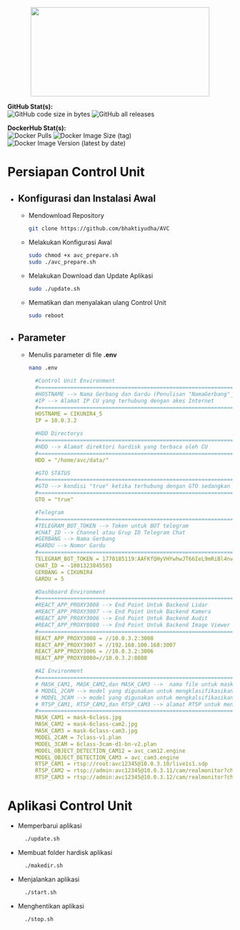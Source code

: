 <p align="center">
    <img src="https://www.jmiot.org/wp-content/uploads/2021/05/bg3-1024x576.png" width="400" height="200">
</p>

**GitHub Stat(s):**  
![GitHub code size in bytes](https://img.shields.io/github/languages/code-size/bhaktiyudha/AVC?logo=github) ![GitHub all releases](https://img.shields.io/github/downloads/bhaktiyudha/AVC/total?logo=github)

**DockerHub Stat(s):**  
![Docker Pulls](https://img.shields.io/docker/pulls/yudhabhakti/avc-ai?logo=docker) ![Docker Image Size (tag)](https://img.shields.io/docker/image-size/yudhabhakti/avc-ai/latest?logo=docker) ![Docker Image Version (latest by date)](https://img.shields.io/docker/v/yudhabhakti/avc-ai?logo=docker&sort=date)

# Persiapan Control Unit
- ## Konfigurasi dan Instalasi Awal
  - Mendownload Repository
    ```bash
    git clone https://github.com/bhaktiyudha/AVC
    ```
  - Melakukan Konfigurasi Awal
    ```bash
    sudo chmod +x avc_prepare.sh
    sudo ./avc_prepare.sh
    ```
  - Melakukan Download dan Update Aplikasi
    ```bash
    sudo ./update.sh
    ```
  - Mematikan dan menyalakan ulang Control Unit
    ```bash
    sudo reboot
    ```
- ## Parameter
  - Menulis parameter di file **.env**
    ```bash
    nano .env
    ```
    ```yaml
      #Control Unit Environment
      #================================================================
      #HOSTNAME --> Nama Gerbang dan Gardu (Penulisan "NamaGerbang"_"NomorGardu")
      #IP --> Alamat IP CU yang terhubung dengan akes Internet
      #================================================================
      HOSTNAME = CIKUNIR4_5
      IP = 10.0.3.2

      #HDD Directorys
      #================================================================
      #HDD --> Alamat direktori hardisk yang terbaca oleh CU
      #================================================================
      HDD = "/home/avc/data/"

      #GTO STATUS
      #================================================================
      #GTO --> kondisi "true" ketika terhubung dengan GTO sedangkan "false" tidak terhubung dengan GTO
      #================================================================
      GTO = "true"

      #Telegram
      #================================================================
      #TELEGRAM_BOT_TOKEN --> Token untuk BOT telegram
      #CHAT_ID --> Channel atau Grup ID Telegram Chat
      #GERBANG --> Nama Gerbang
      #GARDU --> Nomor Gardu
      #================================================================
      TELEGRAM_BOT_TOKEN = 1770185119:AAFKfQHyVHYwhwJT66IeL9mRiBl4nvW0UxQ
      CHAT_ID = -1001323845503
      GERBANG = CIKUNIR4
      GARDU = 5

      #Dashboard Environment
      #================================================================
      #REACT_APP_PROXY3008 --> End Point Untuk Backend Lidar
      #REACT_APP_PROXY3007 --> End Point Untuk Backend Kamera
      #REACT_APP_PROXY3006 --> End Point Untuk Backend Audit
      #REACT_APP_PROXY8080 --> End Point Untuk Backend Image Viewer
      #================================================================
      REACT_APP_PROXY3008 = //10.0.3.2:3008
      REACT_APP_PROXY3007 = //192.168.100.168:3007
      REACT_APP_PROXY3006 = //10.0.3.2:3006
      REACT_APP_PROXY8080=//10.0.3.2:8080

      #AI Environment
      #================================================================
      # MASK_CAM1, MASK_CAM2,dan MASK_CAM3 -->  nama file untuk masking gambar camera 1,2,dan 3
      # MODEL_2CAM --> model yang digunakan untuk mengklasifikasikan golongan kendaraan berdasarkan kamera 1 dan 2
      # MODEL_3CAM --> model yang digunakan untuk mengkalsifikasikan golongan kendaraan 4 dan 5 berdasarkan kamera 3
      # RTSP_CAM1, RTSP_CAM2,dan RTSP_CAM3 --> alamat RTSP untuk mengakses kamera 1,2,dan 3
      #================================================================
      MASK_CAM1 = mask-6class.jpg
      MASK_CAM2 = mask-6class-cam2.jpg
      MASK_CAM3 = mask-6class-cam3.jpg
      MODEL_2CAM = 7class-v1.plan
      MODEL_3CAM = 6class-3cam-d1-bn-v2.plan
      MODEL_OBJECT_DETECTION_CAM12 = avc_cam12.engine
      MODEL_OBJECT_DETECTION_CAM3 = avc_cam3.engine
      RTSP_CAM1 = rtsp://root:avc12345@10.0.3.10/live1s1.sdp
      RTSP_CAM2 = rtsp://admin:avc12345@10.0.3.11/cam/realmonitor?channel=1&subtype=0
      RTSP_CAM3 = rtsp://admin:avc12345@10.0.3.12/cam/realmonitor?channel=1&subtype=0
    ```
# Aplikasi Control Unit
- Memperbarui aplikasi
  ```bash
    ./update.sh
  ```
- Membuat folder hardisk aplikasi
  ```bash
    ./makedir.sh
  ```
- Menjalankan aplikasi
  ```bash
    ./start.sh
  ```
- Menghentikan aplikasi
  ```bash
    ./stop.sh
  ```